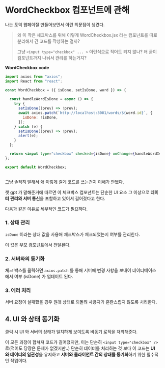 WordCheckbox 컴포넌트에 관해
===
나는 토익 웹페이질 만들어보면서 이런 의문점이 생겼다.
> 왜 이 작은 체크박스를 위해 이렇게 WordCheckbox.jsx 라는 컴포넌트를 따로 분리해서 긴 코드를 작성하는 걸까?
>
> 그냥 `<input type="checkbox" ... >` 이런식으로 적어도 되지 않나? 왜 굳이 컴포넌트까지 나눠서 관리를 하는거지?

**WordCheckbox code**
```jsx
import axios from "axios";
import React from "react";

const WordCheckbox = ({ isDone, setIsDone, word }) => {
  
  const handleWordIsDone = async () => {
    try {
      setIsDone((prev) => !prev);
      await axios.patch(`http://localhost:3001/words/${word.id}`, {
        isDone: !isDone,
      });
    } catch (e) {
      setIsDone((prev) => !prev);
      alert(e);
    }
  };

  return <input type="checkbox" checked={isDone} onChange={handleWordIsDone} />;
};

export default WordCheckbox;
 
```
그냥 솔직히 말해서 왜 이렇게 길게 코드를 쓰는건지 이해가 안됐다.

챗 gpt 가 말해준거에 따르면 이 체크박스 컴포넌트는 단순한 UI 요소 그 이상으로 **데이터 관리와 서버 통신**을 포함하고 있어서 길어졌다고 한다. 

다음과 같은 이유로 세부적인 코드가 필요하다.

### 1. 상태 관리
`isDone` 이라는 상태 값을 사용해 체크박스가 체크되었는지 여부를 관리한다. 

이 값은 부모 컴포넌트에서 전달된다.

### 2. 서버와의 동기화
체크 박스를 클릭하면 `axios.patch` 를 통해 서버에 변경 사항을 보내어 데이터베이스에서  여부 (isDone) 가 업데이트 된다.

### 3. 에러 처리
서버 요청이 실패했을 경우 원래 상태로 되돌려 사용자가 혼란스럽지 않도록 처리한다.

## 4. UI 와 상태 동기화
클릭 시 UI 와 서버의 상태가 일치하게 보이도록 비동기 로직을 처리해준다. 

이 모든 과정이 합쳐져 코드가 길어졌지만, 이는 단순히 `<input type="checkbox" />` 로(적어도 당장은 문제가 없겠지만..) 단순히 데이터를 처리하는 것 보다 이 코드는 **UI 와 데이터의 일관성**을 유지하고 **서버와 클라이언트 간의 상태를 동기화**하기 위한 필수적인 작업이다.